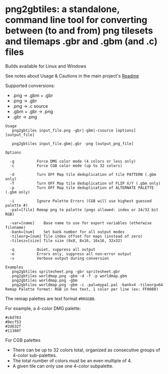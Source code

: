 
png2gbtiles: a standalone, command line tool for converting between (to and from) png tilesets and tilemaps .gbr and .gbm (and .c) files
===========

Builds available for Linux and Windows

See notes about Usage & Cautions in the main project's [Readme](https://github.com/bbbbbr/gimp-tilemap-gb/blob/master/README.md)

Supported conversions:
* .png -> .gbm + .gbr
* .png -> .gbr
* .png -> .c source
* .gbm + .gbr -> .png
* .gbr -> .png


```
Usage
   png2gbtiles input_file.png -gbr|-gbm|-csource [options] [output_file]

   png2gbtiles input_file.gbm|.gbr -png [output_png_file]

Options

  -g          Force DMG color mode (4 colors or less only)
  -c          Force CGB color mode (up to 32 colors)

  -d          Turn OFF Map tile deduplication of tile PATTERN (.gbm only)
  -f          Turn OFF Map tile deduplication of FLIP X/Y (.gbm only)
  -p          Turn OFF Map tile deduplication of ALTERNATE PALETTE (.gbm only)

  -i          Ignore Palette Errors (CGB will use highest guessed palette #)
  -pal=[file] Remap png to palette (pngs allowed: index or 24/32 bit RGB)

  -var=[name]    Base name to use for export variables (otherwise filename)
  -bank=[num]    Set bank number for all output modes
  -tileorg=[num] Tile index offset for maps (instead of zero)
  -tilesz=[size] Tile size (8x8, 8x16, 16x16, 32x32) 

  -q          Quiet, suppress all output
  -e          Errors only, suppress all non-error output
  -v          Verbose output during conversion

Examples
   png2gbtiles spritesheet.png -gbr spritesheet.gbr
   png2gbtiles worldmap.png -gbm -d -f -p worldmap.gbm
   png2gbtiles worldmap.png -gbm 
   png2gbtiles worldmap.png -gbm -c -pal=mypal.pal -bank=4 -tileorg=64
Remap Palette format: RGB in hex text, 1 color per line (ex: FF0080)

```

The remap palettes are text format `#RRGGBB`.

For example, a 4-color DMG palette:
```
#c6d783
#8ecf53
#2d632f
#11380f
```

For CGB palettes
  * There can be up to 32 colors total, organized as consecutive groups of 4-color sub-palettes. 
  * The total number of colors must be an even multiple of 4.
  * A given tile can only use one 4-color subpalette.


